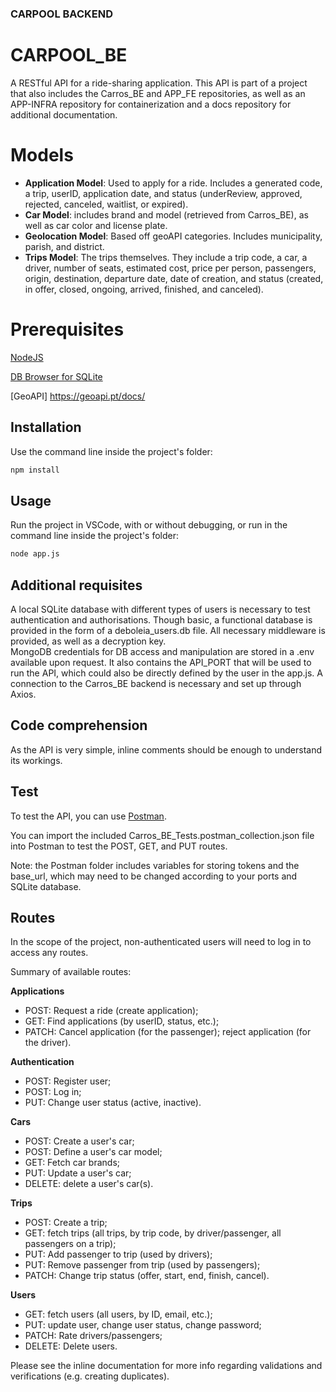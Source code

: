 ### CARPOOL BACKEND

# CARPOOL_BE
A RESTful API for a ride-sharing application. This API is part of a project that also includes the Carros_BE and APP_FE repositories, as well as an APP-INFRA repository for containerization and a docs repository for additional documentation.

# Models
- **Application Model**: Used to apply for a ride. Includes a generated code, a trip, userID, application date, and status (underReview, approved, rejected, canceled, waitlist, or expired).
- **Car Model**: includes brand and model (retrieved from Carros_BE), as well as car color and license plate.
- **Geolocation Model**: Based off geoAPI categories. Includes municipality, parish, and district.
- **Trips Model**: The trips themselves. They include a trip code, a car, a driver, number of seats, estimated cost, price per person, passengers, origin, destination, departure date, date of creation, and status (created, in offer, closed, ongoing, arrived, finished, and canceled).

# Prerequisites
[NodeJS](https://nodejs.org/en/download/prebuilt-installer/current)

[DB Browser for SQLite]( https://sqlitebrowser.org/dl/)

[GeoAPI] https://geoapi.pt/docs/

## Installation
Use the command line inside the project's folder:

```bash
npm install
```

## Usage
Run the project in VSCode, with or without debugging, or run in the command line inside the project's folder:

```bash
node app.js
```

## Additional requisites
A local SQLite database with different types of users is necessary to test authentication and authorisations. Though basic, a functional database is provided in the form of a deboleia_users.db file.
All necessary middleware is provided, as well as a decryption key.  
MongoDB credentials for DB access and manipulation are stored in a .env available upon request. It also contains the API_PORT that will be used to run the API, which could also be directly defined by the user in the app.js.
A connection to the Carros_BE backend is necessary and set up through Axios.

## Code comprehension
As the API is very simple, inline comments should be enough to understand its workings.

## Test
To test the API, you can use
[Postman](https://www.postman.com/downloads/).

You can import the included Carros_BE_Tests.postman_collection.json file into Postman to test the POST, GET, and PUT routes.

Note: the Postman folder includes variables for storing tokens and the base_url, which may need to be changed according to your ports and SQLite database.

## Routes

In the scope of the project, non-authenticated users will need to log in to access any routes. 

Summary of available routes:

**Applications**
- POST: Request a ride (create application);
- GET: Find applications (by userID, status, etc.);
- PATCH: Cancel application (for the passenger); reject application (for the driver).

**Authentication**
- POST: Register user;
- POST: Log in;
- PUT: Change user status (active, inactive).

**Cars**
- POST: Create a user's car;
- POST: Define a user's car model;
- GET: Fetch car brands;
- PUT: Update a user's car;
- DELETE: delete a user's car(s).

**Trips**
- POST: Create a trip;
- GET: fetch trips (all trips, by trip code, by driver/passenger, all passengers on a trip);
- PUT: Add passenger to trip (used by drivers);
- PUT: Remove passenger from trip (used by passengers);
- PATCH: Change trip status (offer, start, end, finish, cancel).

**Users**
- GET: fetch users (all users, by ID, email, etc.);
- PUT: update user, change user status, change password;
- PATCH: Rate drivers/passengers;
- DELETE: Delete users.

Please see the inline documentation for more info regarding validations and verifications (e.g. creating duplicates).